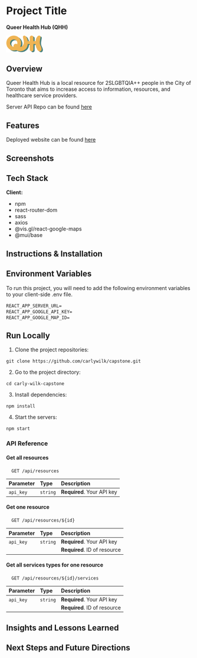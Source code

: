 # Project Title
**Queer Health Hub (QHH)**


<img src="./src/assets/logo/e5.png" width="100">


## Overview
Queer Health Hub is a local resource for 2SLGBTQIA++ people in the City of Toronto that aims to increase access to information, resources, and healthcare service providers.


Server API Repo can be found [here](https://github.com/carlywilk/capstone-api.git)


## Features
Deployed website can be found [here]()


## Screenshots


## Tech Stack
**Client:**
- npm
- react-router-dom
- sass
- axios
- @vis.gl/react-google-maps
- @mui/base


## Instructions & Installation


## Environment Variables
To run this project, you will need to add the following environment variables to your client-side .env file.
```
REACT_APP_SERVER_URL=
REACT_APP_GOOGLE_API_KEY=
REACT_APP_GOOGLE_MAP_ID=
```


## Run Locally 
1. Clone the project repositories:
```
git clone https://github.com/carlywilk/capstone.git
```

2. Go to the project directory:
```
cd carly-wilk-capstone
```

3. Install dependencies:
```
npm install
```

4. Start the servers:
```
npm start
```


### API Reference

#### Get all resources
```
  GET /api/resources
```
| Parameter | Type     | Description                |
| :-------- | :------- | :------------------------- |
| `api_key` | `string` | **Required**. Your API key |

#### Get one resource
```
  GET /api/resources/${id}
```
| Parameter | Type     | Description                  |
| :-------- | :------- | :--------------------------- |
| `api_key` | `string` | **Required**. Your API key   |
|           |          | **Required**. ID of resource |

#### Get all services types for one resource
```
  GET /api/resources/${id}/services
```
| Parameter | Type     | Description                  |
| :-------- | :------- | :--------------------------- |
| `api_key` | `string` | **Required**. Your API key   |
|           |          | **Required**. ID of resource |


## Insights and Lessons Learned


## Next Steps and Future Directions


